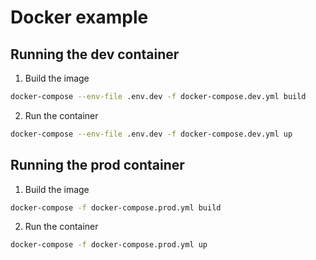# Docker example

## Running the dev container

1. Build the image

```bash
docker-compose --env-file .env.dev -f docker-compose.dev.yml build
```

2. Run the container

```bash
docker-compose --env-file .env.dev -f docker-compose.dev.yml up
```

## Running the prod container

1. Build the image

```bash
docker-compose -f docker-compose.prod.yml build
```

2. Run the container

```bash
docker-compose -f docker-compose.prod.yml up
```
